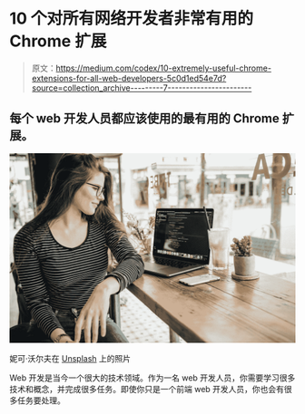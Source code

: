 # 10 个对所有网络开发者非常有用的 Chrome 扩展

> 原文：<https://medium.com/codex/10-extremely-useful-chrome-extensions-for-all-web-developers-5c0d1ed54e7d?source=collection_archive---------7----------------------->

## 每个 web 开发人员都应该使用的最有用的 Chrome 扩展。

![](img/9d911e668ea1a60e4d3343db00ef9223.png)

妮可·沃尔夫在 [Unsplash](https://unsplash.com?utm_source=medium&utm_medium=referral) 上的照片

Web 开发是当今一个很大的技术领域。作为一名 web 开发人员，你需要学习很多技术和概念，并完成很多任务。即使你只是一个前端 web 开发人员，你也会有很多任务要处理。